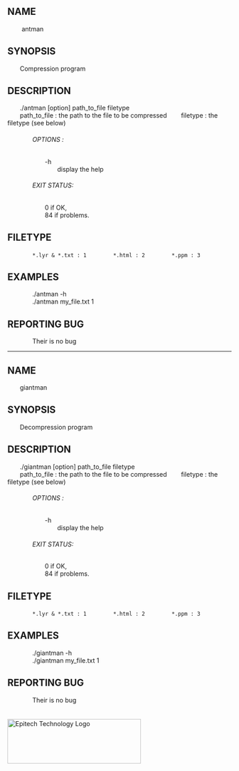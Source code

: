 ## NAME
&emsp;&emsp; antman

## SYNOPSIS
&emsp;&emsp;Compression program

## DESCRIPTION
&emsp;&emsp;./antman [option] path_to_file filetype<br/>
&emsp;&emsp;path_to_file : the path to the file to be compressed
&emsp;&emsp;filetype    : the filetype (see below)<br/>
###### &emsp;&emsp;&emsp;&emsp;OPTIONS :
&emsp;&emsp;&emsp;&emsp;&emsp;&emsp;-h<br/>
&emsp;&emsp;&emsp;&emsp;&emsp;&emsp;&emsp;&emsp;display the help

###### &emsp;&emsp;&emsp;&emsp;EXIT STATUS:
&emsp;&emsp;&emsp;&emsp;&emsp;&emsp;0   if OK,<br/>
&emsp;&emsp;&emsp;&emsp;&emsp;&emsp;84  if problems.

## FILETYPE
&emsp;&emsp;&emsp;&emsp;``*.lyr & *.txt : 1``
&emsp;&emsp;&emsp;&emsp;``*.html : 2``
&emsp;&emsp;&emsp;&emsp;``*.ppm : 3``

## EXAMPLES
&emsp;&emsp;&emsp;&emsp;./antman -h<br/>
&emsp;&emsp;&emsp;&emsp;./antman my_file.txt 1

## REPORTING BUG
&emsp;&emsp;&emsp;&emsp;Their is no bug

---

## NAME
&emsp;&emsp;giantman

## SYNOPSIS
&emsp;&emsp;Decompression program

## DESCRIPTION
&emsp;&emsp;./giantman [option] path_to_file filetype<br/>
&emsp;&emsp;path_to_file : the path to the file to be compressed
&emsp;&emsp;filetype    : the filetype (see below)

###### &emsp;&emsp;&emsp;&emsp;OPTIONS :
&emsp;&emsp;&emsp;&emsp;&emsp;&emsp;-h<br/>
&emsp;&emsp;&emsp;&emsp;&emsp;&emsp;&emsp;&emsp;display the help

###### &emsp;&emsp;&emsp;&emsp;EXIT STATUS:
&emsp;&emsp;&emsp;&emsp;&emsp;&emsp;0   if OK,<br/>
&emsp;&emsp;&emsp;&emsp;&emsp;&emsp;84  if problems.

## FILETYPE
&emsp;&emsp;&emsp;&emsp;``*.lyr & *.txt : 1``
&emsp;&emsp;&emsp;&emsp;``*.html : 2``
&emsp;&emsp;&emsp;&emsp;``*.ppm : 3``

## EXAMPLES
&emsp;&emsp;&emsp;&emsp;./giantman -h<br/>
&emsp;&emsp;&emsp;&emsp;./giantman my_file.txt 1

## REPORTING BUG
&emsp;&emsp;&emsp;&emsp;Their is no bug
<br/><br/><br/>
<img src="https://newsroom.ionis-group.com/wp-content/uploads/2021/10/EPITECH-TECHNOLOGY-QUADRI-2021.png" alt="Epitech Technology Logo" title="Epitech Technology Logo" width=300 height=100>
